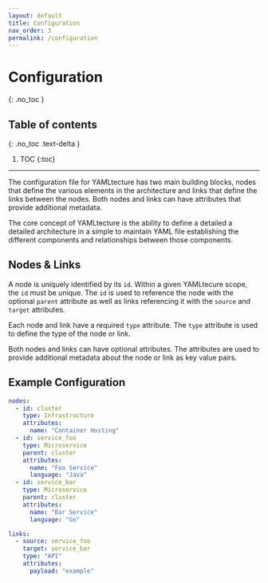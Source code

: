 ```yaml
---
layout: default
title: Configuration
nav_order: 3
permalink: /configuration
---
```


# Configuration
{: .no_toc }

## Table of contents
{: .no_toc .text-delta }

1. TOC
{:toc}

---

The configuration file for YAMLtecture has two main building blocks, nodes that define the various elements in the architecture and links that define the links between the nodes. Both nodes and links can have attributes that provide additional metadata.

The core concept of YAMLtecture is the ability to define a detailed a detailed architecture in a simple to maintain YAML file establishing the different components and relationships between those components.

## Nodes & Links

A node is uniquely identified by its `id`.  Within a given YAMLtecure scope, the `id` must be unique.  The `id` is used to reference the node with the optional `parent` attribute as well as links referencing it with the `source` and `target` attributes.

Each node and link have a required `type` attribute.  The `type` attribute is used to define the type of the node or link.

Both nodes and links can have optional attributes.  The attributes are used to provide additional metadata about the node or link as key value pairs.

## Example Configuration

```yaml
nodes:
  - id: cluster
    type: Infrastructure
    attributes:
      name: "Container Hosting"
  - id: service_foo
    type: Microservice
    parent: cluster
    attributes:
      name: "Foo Service"
      language: "Java"
  - id: service_bar
    type: Microservice
    parent: cluster
    attributes:
      name: "Bar Service"
      language: "Go"

links:
  - source: service_foo
    target: service_bar
    type: "API"
    attributes:
      payload: "example"
```
